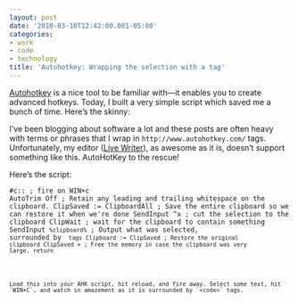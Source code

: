 ```yaml
---
layout: post
date: '2010-03-10T12:42:00.001-05:00'
categories:
- work
- code
- technology
title: 'Autohotkey: Wrapping the selection with a tag'
---
```



[Autohotkey](http://www.autohotkey.com/) is a nice tool to be familiar with—it enables you to create advanced hotkeys. Today, I built a very simple script which saved me a bunch of time. Here’s the skinny:

I’ve been blogging about software a lot and these posts are often heavy with terms or phrases that I wrap in `http://www.autohotkey.com/` tags. Unfortunately, my editor ([Live Writer](http://download.live.com/writer)), as awesome as it is, doesn’t support something like this. AutoHotKey to the rescue!

Here’s the script:  <pre><code class="csharpcode">#c::                       ; fire on WIN+c
AutoTrim Off               ; Retain any leading and trailing whitespace on the clipboard.
ClipSaved := ClipboardAll  ; Save the entire clipboard so we can restore it when we're done
SendInput ^x               ; cut the selection to the clipboard
ClipWait                   ; wait for the clipboard to contain something
SendInput `%clipboard%` ; Output what was selected, surrounded by <code> tags
Clipboard := ClipSaved     ; Restore the original clipboard
ClipSaved =                ; Free the memory in case the clipboard was very large.
return</code>
```
 
Load this into your AHK script, hit reload, and fire away. Select some text, hit `WIN+C`, and watch in amazement as it is surrounded by `<code>` tags.